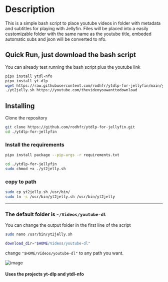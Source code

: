 # Description
This is a simple bash script to place youtube videos in folder with metadata and subtitles for playing with Jellyfin.
Files will be placed into a easily customizable folder with the same name as the youtube title, embeded automatic subs and json will be converted to nfo.

## Quick Run, just download the bash script
You can already test running the bash script plus the youtube link
```bash
pipx install ytdl-nfo
pipx install yt-dlp
wget https://raw.githubusercontent.com/rodhfr/ytdlp-for-jellyfin/main/yt2jelly.sh
./yt2jelly.sh https://youtube.com/thevideoyouwanttodownload
```

## Installing
Clone the repository
```bash
git clone https://github.com/rodhfr/ytdlp-for-jellyfin.git
cd ./ytdlp-for-jellyfin
```

### Install the requirements

```bash
pipx install package --pip-args -r requirements.txt
```

```bash
cd ./ytdlp-for-jellyfin
sudo chmod +x ./yt2jelly.sh
```
### copy to path 
```bash
sudo cp yt2jelly.sh /usr/bin/
sudo ln -s /usr/bin/yt2jelly.sh /usr/bin/yt2jelly
```

---

### The default folder is `~/Videos/youtube-dl`
You can change the output folder in the first line of the script 
```bash
sudo nano /usr/bin/yt2jelly.sh
```

```bash
download_dir="$HOME/Videos/youtube-dl"
```
change `"$HOME/Videos/youtube-dl"` to any path you want.

![image](https://github.com/rodhfr/ytdlp-for-jellyfin/assets/83579016/2a83617a-4988-4e0e-ab9e-2bcd2dac89ac)

#### Uses the projects yt-dlp and ytdl-nfo



